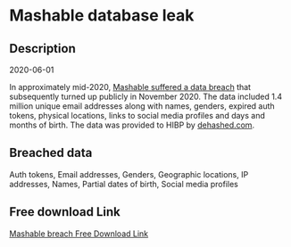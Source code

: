 # Mashable database leak

## Description

2020-06-01

In approximately mid-2020, <a href="https://portswigger.net/daily-swig/data-breach-at-mashable-leaks-users-nbsp-personal-information-online" target="_blank" rel="noopener">Mashable suffered a data breach</a> that subsequently turned up publicly in November 2020. The data included 1.4 million unique email addresses along with names, genders, expired auth tokens, physical locations, links to social media profiles and days and months of birth. The data was provided to HIBP by <a href="https://dehashed.com/" target="_blank" rel="noopener">dehashed.com</a>.

## Breached data

Auth tokens, Email addresses, Genders, Geographic locations, IP addresses, Names, Partial dates of birth, Social media profiles

## Free download Link

[Mashable breach Free Download Link](https://tinyurl.com/2b2k277t)